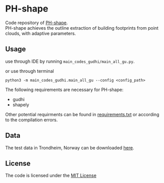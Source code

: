 # PH-shape
Code repository of [PH-shape](https://doi.org/10.1080/10095020.2023.2280569).  
PH-shape achieves the outline extraction of building footprints from point clouds, with adaptive parameters. 


## Usage
use through IDE
by running `main_codes_gudhi/main_all_gu.py`.  

or use through terminal
```shell
python3 -m main_codes_gudhi.main_all_gu --config <config_path>
```

The following requirements are necessary for PH-shape:
- gudhi
- shapely

Other potential requirments can be found in [requirements.txt](requirements.txt) or according to the compilation errors.

## Data
The test data in Trondheim, Norway can be downloaded [here](https://drive.google.com/drive/folders/1K3DhWqzkXhoFQRaxyjnm4UpUoR1gsasH?usp=sharing).


## License
The code is licensed under the [MIT License](LICENSE)
